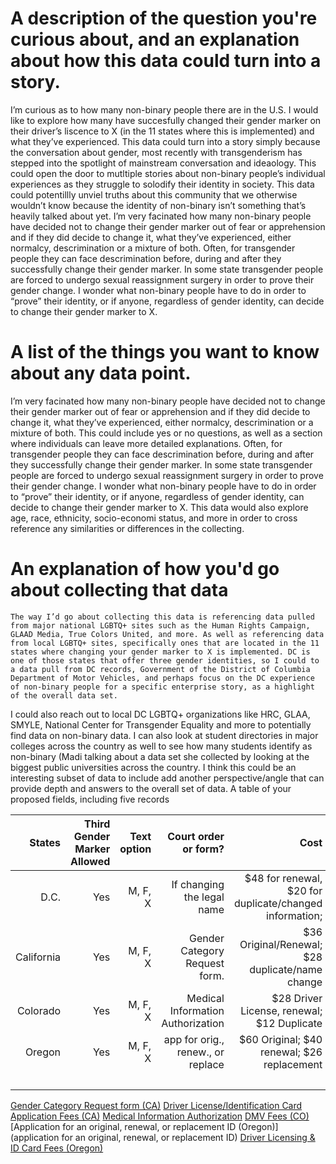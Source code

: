 # A description of the question you're curious about, and an explanation about how this data could turn into a story. #
I’m curious as to how many non-binary people there are in the U.S. I would like to explore how many have succesfully changed their gender marker on their driver’s liscence to X (in the 11 states where this is implemented) and what they’ve experienced. 
This data could turn into a story simply because the conversation about gender, most recently with transgenderism has stepped into the spotlight of mainstream conversation and ideaology. This could open the door to mutltiple stories about non-binary people’s individual experiences as they struggle to solodify their identity in society. This data could potentillly unviel truths about this community that we otherwise wouldn’t know because the identity of non-binary isn’t something that’s heavily talked about yet. I’m very facinated how many non-binary people have decided not to change their gender marker out of fear or apprehension and if they did decide to change it, what they’ve experienced, either normalcy, descrimination or a mixture of both.
Often, for transgender people they can face descrimination before, during and after they successfully change their gender marker. In some state transgender people are forced to undergo sexual reassignment surgery in order to prove their gender change. I wonder what non-binary people have to do in order to “prove” their identity, or if anyone, regardless of gender identity, can decide to change their gender marker to X. 

# A list of the things you want to know about any data point. #
I’m very facinated how many non-binary people have decided not to change their gender marker out of fear or apprehension and if they did decide to change it, what they’ve experienced, either normalcy, descrimination or a mixture of both. This could include yes or no questions, as well as a section where individuals can leave more detailed explanations. 
Often, for transgender people they can face descrimination before, during and after they successfully change their gender marker. In some state transgender people are forced to undergo sexual reassignment surgery in order to prove their gender change. I wonder what non-binary people have to do in order to “prove” their identity, or if anyone, regardless of gender identity, can decide to change their gender marker to X. 
This data would also explore age, race, ethnicity, socio-economi status, and more in order to cross reference any similarities or differences in the collecting. 

# An explanation of how you'd go about collecting that data #
	The way I’d go about collecting this data is referencing data pulled from major national LGBTQ+ sites such as the Human Rights Campaign, GLAAD Media, True Colors United, and more. As well as referencing data from local LGBTQ+ sites, specifically ones that are located in the 11 states where changing your gender marker to X is implemented. DC is one of those states that offer three gender identities, so I could to a data pull from DC records, Government of the District of Columbia Department of Motor Vehicles, and perhaps focus on the DC experience of non-binary people for a specific enterprise story, as a highlight of the overall data set. 
I could also reach out to local DC LGBTQ+ organizations like HRC, GLAA, SMYLE, National Center for Transgender Equality and more to potentially find data on non-binary data. 
I can also look at student directories in major colleges across the country as well to see how many students identify as non-binary (Madi talking about a data set she collected by looking at the biggest public universities across the country. I think this could be an interesting subset of data to include add another perspective/angle that can provide depth and answers to the overall set of data.
A table of your proposed fields, including five records

|States     | Third Gender Marker Allowed | Text option | Court order or form? 		  | Cost 						   | Number of people  		        |
|----------:|----------------------------:|------------:|--------------------------------:|-------------------------------------------------------:|-----------------------------------:|
|D.C.       | Yes			  | M, F, X     |If changing the legal name       | $48 for renewal, $20 for duplicate/changed information;| TBD				|
|California | Yes                      	  | M, F, X     |Gender Category Request form.    | $36 Original/Renewal; $28 duplicate/name change        | TBD                                |
|Colorado   | Yes                         | M, F, X     |Medical Information Authorization| $28 Driver License, renewal; $12 Duplicate  	   | TBD                                |
|Oregon     | Yes                         | M, F, X     |app for orig., renew., or replace| $60 Original; $40 renewal; $26 replacement    	   | TBD                                |
|           |                             |             |              		          |      						   | TBD                                |

[Gender Category Request form (CA)](https://www.dmv.ca.gov/portal/wcm/connect/c7c90201-c72c-4a02-a519-a94581f380a8/dl329S.pdf?MOD=AJPERES&CVID=)
[Driver License/Identification Card Application Fees (CA)](https://www.dmv.ca.gov/portal/dmv/detail/dl/fees/driverlicense_fees)
[Medical Information Authorization](https://www.colorado.gov/pacific/sites/default/files/DR2083.pdf) 
[DMV Fees (CO)](https://www.colorado.gov/pacific/dmv/dmv-fees) 
[Application for an original, renewal, or replacement ID (Oregon)](application for an original, renewal, or replacement ID)
[Driver Licensing & ID Card Fees (Oregon)](https://www.oregon.gov/ODOT/DMV/Pages/Fees/Driver.aspx)
